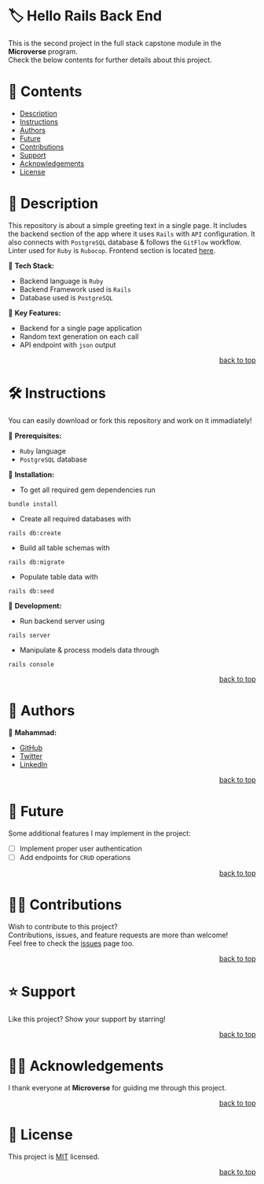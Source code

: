 <a name="title"></a>

<!-- TITLE -->

# 🏷️ Hello Rails Back End

This is the second project in the full stack capstone module in the **Microverse** program.
<br/>
Check the below contents for further details about this project.

<!-- CONTENTS -->

# 📗 Contents

- [Description](#description)
- [Instructions](#instructions)
- [Authors](#authors)
- [Future](#future)
- [Contributions](#contributions)
- [Support](#support)
- [Acknowledgements](#acknowledgements)
- [License](#license)

<!-- DESCRIPTION -->

<a name="description"></a>

# 📖 Description

This repository is about a simple greeting text in a single page.
It includes the backend section of the app where it uses `Rails` with `API` configuration.
It also connects with `PostgreSQL` database & follows the `GitFlow` workflow.
Linter used for `Ruby` is `Rubocop`.
Frontend section is located [here](https://github.com/mahammad-mostafa/hello-react-front-end).

📌 **Tech Stack:**
- Backend language is `Ruby`
- Backend Framework used is `Rails`
- Database used is `PostgreSQL`

📌 **Key Features:**
- Backend for a single page application
- Random text generation on each call
- API endpoint with `json` output

<p align="right"><a href="#title">back to top</a></p>

<!-- INSTRUCTIONS -->

<a name="instructions"></a>

# 🛠️ Instructions

You can easily download or fork this repository and work on it immadiately!

📌 **Prerequisites:**
- `Ruby` language
- `PostgreSQL` database

📌 **Installation:**
- To get all required gem dependencies run
```
bundle install
```
- Create all required databases with
```
rails db:create
```
- Build all table schemas with
```
rails db:migrate
```
- Populate table data with
```
rails db:seed
```

📌 **Development:**
- Run backend server using
```
rails server
```
- Manipulate & process models data through
```
rails console
```

<p align="right"><a href="#title">back to top</a></p>

<!-- AUTHORS -->

<a name="authors"></a>

# 👥 Authors

📌 **Mahammad:**
- [GitHub](https://github.com/mahammad-mostafa)
- [Twitter](https://twitter.com/mahammad_mostfa)
- [LinkedIn](https://linkedin.com/in/mahammad-mostafa)

<p align="right"><a href="#title">back to top</a></p>

<!-- FUTURE -->

<a name="future"></a>

# 🔭 Future

Some additional features I may implement in the project:
- [ ] Implement proper user authentication
- [ ] Add endpoints for `CRUD` operations

<p align="right"><a href="#title">back to top</a></p>

<!-- CONTRIBUTIONS -->

<a name="contributions"></a>

# 🤝🏻 Contributions

Wish to contribute to this project?
<br/>
Contributions, issues, and feature requests are more than welcome!
<br/>
Feel free to check the [issues](../../issues) page too.

<p align="right"><a href="#title">back to top</a></p>

<!-- SUPPORT -->

<a name="support"></a>

# ⭐️ Support

Like this project? Show your support by starring!

<p align="right"><a href="#title">back to top</a></p>

<!-- ACKNOWLEDGEMENTS -->

<a name="acknowledgements"></a>

# 🙏🏻 Acknowledgements

I thank everyone at **Microverse** for guiding me through this project.

<p align="right"><a href="#title">back to top</a></p>

<!-- LICENSE -->

<a name="license"></a>

# 📝 License

This project is [MIT](LICENSE.md) licensed.

<p align="right"><a href="#title">back to top</a></p>
